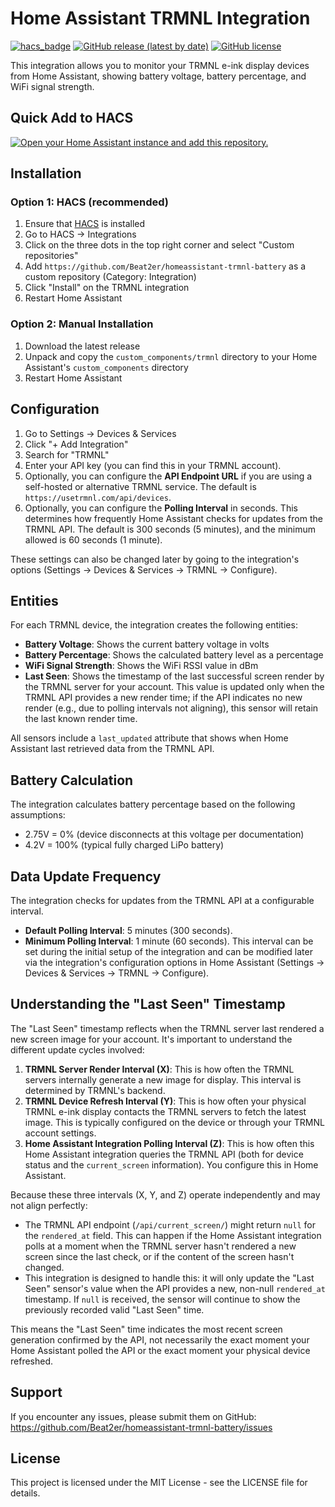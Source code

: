 # Home Assistant TRMNL Integration

[![hacs_badge](https://img.shields.io/badge/HACS-Custom-orange.svg)](https://github.com/custom-components/hacs)
[![GitHub release (latest by date)](https://img.shields.io/github/v/release/yourusername/homeassistant-trmnl)](https://github.com/Beat2er/homeassistant-trmnl-battery/releases)
[![GitHub license](https://img.shields.io/github/license/yourusername/homeassistant-trmnl)](https://github.com/Beat2er/homeassistant-trmnl-battery/blob/main/LICENSE)

This integration allows you to monitor your TRMNL e-ink display devices from Home Assistant, showing battery voltage, battery percentage, and WiFi signal strength.

## Quick Add to HACS

[![Open your Home Assistant instance and add this repository.](https://my.home-assistant.io/badges/hacs_repository.svg)](https://my.home-assistant.io/redirect/hacs_repository/?owner=Beat2er&repository=homeassistant-trmnl-battery&category=integration)

## Installation

### Option 1: HACS (recommended)

1. Ensure that [HACS](https://hacs.xyz/) is installed
2. Go to HACS -> Integrations
3. Click on the three dots in the top right corner and select "Custom repositories"
4. Add `https://github.com/Beat2er/homeassistant-trmnl-battery` as a custom repository (Category: Integration)
5. Click "Install" on the TRMNL integration
6. Restart Home Assistant

### Option 2: Manual Installation

1. Download the latest release
2. Unpack and copy the `custom_components/trmnl` directory to your Home Assistant's `custom_components` directory
3. Restart Home Assistant

## Configuration

1. Go to Settings -> Devices & Services
2. Click "+ Add Integration"
3. Search for "TRMNL"
4. Enter your API key (you can find this in your TRMNL account).
5. Optionally, you can configure the **API Endpoint URL** if you are using a self-hosted or alternative TRMNL service. The default is `https://usetrmnl.com/api/devices`.
6. Optionally, you can configure the **Polling Interval** in seconds. This determines how frequently Home Assistant checks for updates from the TRMNL API. The default is 300 seconds (5 minutes), and the minimum allowed is 60 seconds (1 minute).

These settings can also be changed later by going to the integration's options (Settings -> Devices & Services -> TRMNL -> Configure).

## Entities

For each TRMNL device, the integration creates the following entities:

- **Battery Voltage**: Shows the current battery voltage in volts
- **Battery Percentage**: Shows the calculated battery level as a percentage
- **WiFi Signal Strength**: Shows the WiFi RSSI value in dBm
- **Last Seen**: Shows the timestamp of the last successful screen render by the TRMNL server for your account. This value is updated only when the TRMNL API provides a new render time; if the API indicates no new render (e.g., due to polling intervals not aligning), this sensor will retain the last known render time.

All sensors include a `last_updated` attribute that shows when Home Assistant last retrieved data from the TRMNL API.

## Battery Calculation

The integration calculates battery percentage based on the following assumptions:

- 2.75V = 0% (device disconnects at this voltage per documentation)
- 4.2V = 100% (typical fully charged LiPo battery)

## Data Update Frequency

The integration checks for updates from the TRMNL API at a configurable interval.
- **Default Polling Interval**: 5 minutes (300 seconds).
- **Minimum Polling Interval**: 1 minute (60 seconds).
This interval can be set during the initial setup of the integration and can be modified later via the integration's configuration options in Home Assistant (Settings -> Devices & Services -> TRMNL -> Configure).

## Understanding the "Last Seen" Timestamp

The "Last Seen" timestamp reflects when the TRMNL server last rendered a new screen image for your account. It's important to understand the different update cycles involved:

1.  **TRMNL Server Render Interval (X)**: This is how often the TRMNL servers internally generate a new image for display. This interval is determined by TRMNL's backend.
2.  **TRMNL Device Refresh Interval (Y)**: This is how often your physical TRMNL e-ink display contacts the TRMNL servers to fetch the latest image. This is typically configured on the device or through your TRMNL account settings.
3.  **Home Assistant Integration Polling Interval (Z)**: This is how often this Home Assistant integration queries the TRMNL API (both for device status and the `current_screen` information). You configure this in Home Assistant.

Because these three intervals (X, Y, and Z) operate independently and may not align perfectly:
- The TRMNL API endpoint (`/api/current_screen/`) might return `null` for the `rendered_at` field. This can happen if the Home Assistant integration polls at a moment when the TRMNL server hasn't rendered a new screen since the last check, or if the content of the screen hasn't changed.
- This integration is designed to handle this: it will only update the "Last Seen" sensor's value when the API provides a new, non-null `rendered_at` timestamp. If `null` is received, the sensor will continue to show the previously recorded valid "Last Seen" time.

This means the "Last Seen" time indicates the most recent screen generation confirmed by the API, not necessarily the exact moment your Home Assistant polled the API or the exact moment your physical device refreshed.

## Support

If you encounter any issues, please submit them on GitHub: https://github.com/Beat2er/homeassistant-trmnl-battery/issues

## License

This project is licensed under the MIT License - see the LICENSE file for details.

